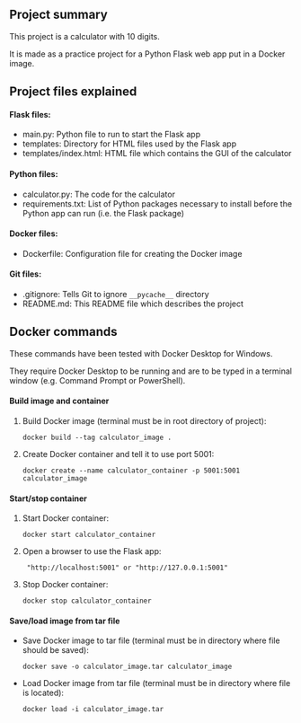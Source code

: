 ## Project summary
This project is a calculator with 10 digits.

It is made as a practice project for a Python Flask web app put in a Docker image.

## Project files explained

#### Flask files:
- main.py:                Python file to run to start the Flask app
- templates:              Directory for HTML files used by the Flask app
- templates/index.html:   HTML file which contains the GUI of the calculator


#### Python files:
- calculator.py:          The code for the calculator
- requirements.txt:       List of Python packages necessary to install before the Python app can run (i.e. the Flask package)

#### Docker files:
- Dockerfile:             Configuration file for creating the Docker image

#### Git files:
- .gitignore:             Tells Git to ignore `__pycache__` directory
- README.md:              This README file which describes the project


## Docker commands

These commands have been tested with Docker Desktop for Windows.

They require Docker Desktop to be running and are to be typed in a terminal window (e.g. Command Prompt or PowerShell).

#### Build image and container

1. Build Docker image (terminal must be in root directory of project):

    `docker build --tag calculator_image .`

2. Create Docker container and tell it to use port 5001:

    `docker create --name calculator_container -p 5001:5001 calculator_image`

#### Start/stop container

1. Start Docker container:

    `docker start calculator_container`

2. Open a browser to use the Flask app:

        "http://localhost:5001" or "http://127.0.0.1:5001"

3. Stop Docker container:

    `docker stop calculator_container`

#### Save/load image from tar file

- Save Docker image to tar file (terminal must be in directory where file should be saved):

    `docker save -o calculator_image.tar calculator_image`

- Load Docker image from tar file (terminal must be in directory where file is located):
    
    `docker load -i calculator_image.tar`
